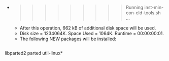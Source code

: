 * >>>>>>>>> Running inst-min-con-cld-tools.sh ...
  * After this operation, 662 kB of additional disk space will be used.
  * Disk size = 1234064K. Space Used = 1064K. Runtime = 00:00:00:01.
  * The following NEW packages will be installed:
  ```bash
libparted2 parted util-linux*
  ```

